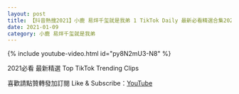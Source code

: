 ```yaml
---
layout: post
title: 【抖音熱搜2021】小鹿 易烊千玺就是我弟 1 TikTok Daily 最新必看精選合集2021 01 09
date: 2021-01-09
category: 小鹿 易烊千玺就是我弟
---
```


{% include youtube-video.html id="py8N2mU3-N8" %}

2021必看 最新精選 Top TikTok Trending Clips

喜歡請點贊轉發加訂閱 Like & Subscribe：[YouTube](https://www.youtube.com/channel/UCAoR7VcanIPd04uEq_GIylA/videos)

